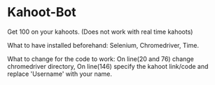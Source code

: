 # Kahoot-Bot
Get 100 on your kahoots. (Does not work with real time kahoots)

What to have installed beforehand: Selenium, Chromedriver, Time.



What to change for the code to work: On line(20 and 76) change chromedriver directory, On line(146) specify the kahoot link/code and replace 'Username' with your name. 
